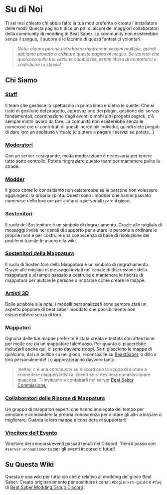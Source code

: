 # Su di Noi
Ti sei mai chiesto chi abbia fatto la tua mod preferita o creato l'installatore delle mod? Questa pagina ti dice un po' di alcuni dei maggiori collaboratori della community di modding di Beat Saber. La community non esisterebbe senza il sangue, il sudore e le lacrime di questi fantastici volontari.

> *Nota: alcune perone potrebbero rientrare in sezioni multiple, quindi abbiamo provato a ordinare queste pagina al meglio. Se vorresti che qualcosa sulla tua sezione cambiasse, sentiti libero di contattarci o contribuire tu stesso!*

## Chi Siamo
### [Staff](./staff.md)
Il team che gestisce lo spettacolo in prima linea e dietro le quinte. Che si tratti di gestione del progetto, approvazione dei plugin, gestione dei servizi fondamentali, coordinazione degli eventi o molti altri progetti segreti, c'è sempre molto lavoro da fare. La comunità non esisterebbe senza le numerose ore di contributi di questi incredibili individui, quindi siete pregati di dare loro un applauso virtuale (e aiutare a pagare i servizi se potete...)

### [Moderatori](./moderators.md)
Con un server così grande, molta moderazione è necessaria per tenere tutto sotto controllo. Potete ringraziare questo team per mantenere pulite le strade.

### [Modder](./modders.md)
Il gioco come lo conosciamo non esisterebbe se le persone non volessero aggiungerci la propria spinta. Questi sono i modder che hanno passato numerose delle loro ore per aiutarci a personalizzare il gioco.

### [Sostenitori](./supports.md)
Il ruolo del Sostenitore è un simbolo di ringraziamento. Grazie alle migliaia di messaggi inviati nei canali di supporto per aiutare le persone a ordinare le proprie mod e per costruire una conoscenza di base di risoluzione dei problemi tramite le macro e la wiki.

### [Sostenitori della Mappatura](./mapping-supports.md)
Il ruolo di Sostenitore della Mappatura è un simbolo di ringraziamento. Grazie alle migliaia di messaggi inviati nel canale di discussione della mappatura e al tempo passato a costruire e mantenere le risorse di mappatura per aiutare le persone a imparare come creare le mappe.

### [Artisti 3D](./3d-artists.md)
Dalle sciabole alle note, i modelli personalizzati sono sempre stati un aspetto popolare di beat saber moddato che possibilmente non esisterebbero senza di loro.

### Mappatori
Ognuna delle tue mappe preferite è stata creata e testata con attenzione per molte ore da un mappatore talentuoso. Per quanto ci piacerebbe includerli anche qui, ci sono davvero troppi. Se ti piacciono le mappe di qualcuno, dai un pollice su nel gioco, recensiscile su [BeastSaber](https://bsaber.com), o dillo a loro personalmente! Lo apprezzeranno davvero tanto.

> Inoltre, c'è una community su discord con lo scopo di aiutare a connettere mapper/artisti ai clienti se si desidera commissionare qualcosa. Ti invitiamo a contattarli nel server [Beat Saber Commissions.](https://discord.gg/4RbcH5G)

### [Collaboratori delle Risorse di Mappatura](/mapping/mapping-credits.md)
Un gruppo di mappatori esperti che hanno impiegato del tempo per annotare e condividere la propria conoscenza per aiutare gli altri a iniziare o migliorare. Guarda le loro mappe e considera di supportarli!

### [Vincitore dell'Evento](./event-winner.md)
Vincitore dei concorsi/eventi passati tenuti nel Discord. Tieni il passo con `#server-announcements` per gli eventi in corso o futuri!

## Su Questa Wiki

Questa è una wiki per tutto ciò che è relativo al modding del gioco Beat Saber. Creato originariamente per sostituire i canali `#beginners-guide` e `#faq` di [Beat Saber Modding Group Discord](https://discord.gg/beatsabermods).
